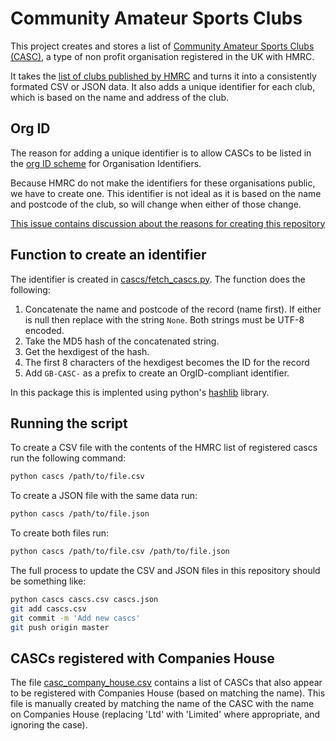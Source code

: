 # Community Amateur Sports Clubs

This project creates and stores a list of [Community Amateur Sports Clubs (CASC)](https://www.gov.uk/topic/community-organisations/community-amateur-sports-clubs), a type of non profit organisation registered in the UK with HMRC.

It takes the [list of clubs published by HMRC](https://www.gov.uk/government/publications/community-amateur-sports-clubs-casc-registered-with-hmrc--2) and turns it into a consistently formated CSV or JSON data. It also adds a unique identifier for each club, which is based on the name and address of the club.

## Org ID

The reason for adding a unique identifier is to allow CASCs to be listed in  the [org ID scheme](http://org-id.guide/) for Organisation Identifiers.

Because HMRC do not make the identifiers for these organisations public, we have to create one. This identifier is not ideal as it is based on the name and postcode of the club, so will change when either of those change.

[This issue contains discussion about the reasons for creating this repository](https://github.com/org-id/register/issues/361)

## Function to create an identifier

The identifier is created in [cascs/fetch_cascs.py](cascs/fetch_cascs.py#L13-L28). The function does the following:

1. Concatenate the name and postcode of the record (name first). If either is null then replace with the string `None`. Both strings must be UTF-8 encoded.
2. Take the MD5 hash of the concatenated string.
3. Get the hexdigest of the hash.
4. The first 8 characters of the hexdigest becomes the ID for the record
5. Add `GB-CASC-` as a prefix to create an OrgID-compliant identifier.

In this package this is implented using python's [hashlib](https://docs.python.org/3/library/hashlib.html) library.

## Running the script

To create a CSV file with the contents of the HMRC list of registered cascs run the following command:

```sh
python cascs /path/to/file.csv
```

To create a JSON file with the same data run:

```sh
python cascs /path/to/file.json
```

To create both files run:

```sh
python cascs /path/to/file.csv /path/to/file.json
```

The full process to update the CSV and JSON files in this repository should be something like:

```sh
python cascs cascs.csv cascs.json
git add cascs.csv
git commit -m 'Add new cascs'
git push origin master
```

## CASCs registered with Companies House

The file [casc_company_house.csv](casc_company_house.csv) contains a list of CASCs that also appear to be registered with Companies House (based on matching the name). This file is manually created by matching the name of the CASC with the name on Companies House (replacing 'Ltd' with 'Limited' where appropriate, and ignoring the case).
